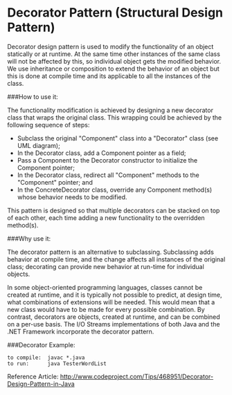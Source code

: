 # Decorator Pattern (Structural Design Pattern) 

Decorator design pattern is used to modify the functionality of an object statically or at runtime. At the same time other instances of the same class will not be affected by this, so individual object gets the modified behavior. We use inheritance or composition to extend the behavior of an object but this is done at compile time and its applicable to all the instances of the class.

###How to use it:

The functionality modification is achieved by designing a new decorator class that wraps the original class. This wrapping could be achieved by the following sequence of steps:

* Subclass the original "Component" class into a "Decorator" class (see UML diagram);
* In the Decorator class, add a Component pointer as a field;
* Pass a Component to the Decorator constructor to initialize the Component pointer;
* In the Decorator class, redirect all "Component" methods to the "Component" pointer; and
* In the ConcreteDecorator class, override any Component method(s) whose behavior needs to be modified.

This pattern is designed so that multiple decorators can be stacked on top of each other, each time adding a new functionality to the overridden method(s).


###Why use it:

The decorator pattern is an alternative to subclassing. Subclassing adds behavior at compile time, and the change affects all instances of the original class; decorating can provide new behavior at run-time for individual objects.

In some object-oriented programming languages, classes cannot be created at runtime, and it is typically not possible to predict, at design time, what combinations of extensions will be needed. This would mean that a new class would have to be made for every possible combination. By contrast, decorators are objects, created at runtime, and can be combined on a per-use basis. The I/O Streams implementations of both Java and the .NET Framework incorporate the decorator pattern.



###Decorator Example:

    to compile:  javac *.java
    to run:      java TesterWordList

Reference Article: http://www.codeproject.com/Tips/468951/Decorator-Design-Pattern-in-Java

